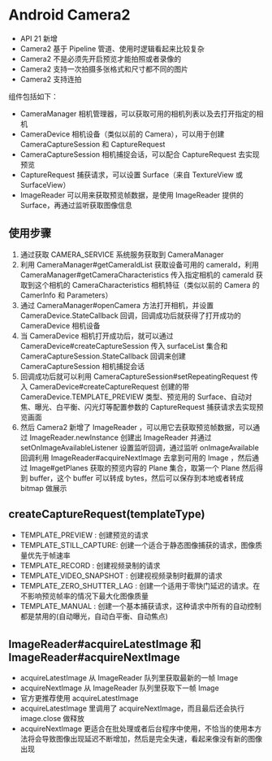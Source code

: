 # Android Camera2
- API 21 新增
- Camera2 基于 Pipeline 管道、使用时逻辑看起来比较复杂
- Camera2 不是必须先开启预览才能拍照或者录像的
- Camera2 支持一次拍摄多张格式和尺寸都不同的图片
- Camera2 支持连拍

组件包括如下：
- CameraManager 相机管理器，可以获取可用的相机列表以及去打开指定的相机
- CameraDevice 相机设备（类似以前的 Camera），可以用于创建 CameraCaptureSession 和 CaptureRequest
- CameraCaptureSession 相机捕捉会话，可以配合 CaptureRequest 去实现预览
- CaptureRequest 捕获请求，可以设置 Surface（来自 TextureView 或 SurfaceView）
- ImageReader 可以用来获取预览帧数据，是使用 ImageReader 提供的 Surface，再通过监听获取图像信息

## 使用步骤
1. 通过获取 CAMERA_SERVICE 系统服务获取到 CameraManager
2. 利用 CameraManager#getCameraIdList 获取设备可用的 cameraId，利用 CameraManager#getCameraCharacteristics 传入指定相机的 cameraId 获取到这个相机的 CameraCharacteristics 相机特征（类似以前的 Camera 的 CamerInfo 和 Parameters）
3. 通过 CameraManager#openCamera 方法打开相机，并设置 CameraDevice.StateCallback 回调，回调成功后就获得了打开成功的 CameraDevice 相机设备
4. 当 CameraDevice 相机打开成功后，就可以通过 CameraDevice#createCaptureSession 传入 surfaceList 集合和 CameraCaptureSession.StateCallback 回调来创建 CameraCaptureSession 相机捕捉会话
5. 回调成功后就可以利用 CameraCaptureSession#setRepeatingRequest 传入 CameraDevice#createCaptureRequest 创建的带 CameraDevice.TEMPLATE_PREVIEW 类型、预览用的 Surface、自动对焦、曝光、白平衡、闪光灯等配置参数的 CaptureRequest 捕获请求去实现预览画面
6. 然后 Camera2 新增了 ImageReader ，可以用它去获取预览帧数据，可以通过 ImageReader.newInstance 创建出 ImageReader 并通过 setOnImageAvailableListener 设置监听回调，通过监听 onImageAvailable 回调利用 ImageReader#acquireNextImage 去拿到可用的 Image ，然后通过 Image#getPlanes 获取的预览内容的 Plane 集合，取第一个 Plane 然后得到 buffer，这个 buffer 可以转成 bytes，然后可以保存到本地或者转成 bitmap 做展示
 

## createCaptureRequest(templateType)
- TEMPLATE_PREVIEW : 创建预览的请求
- TEMPLATE_STILL_CAPTURE: 创建一个适合于静态图像捕获的请求，图像质量优先于帧速率
- TEMPLATE_RECORD : 创建视频录制的请求
- TEMPLATE_VIDEO_SNAPSHOT : 创建视视频录制时截屏的请求
- TEMPLATE_ZERO_SHUTTER_LAG : 创建一个适用于零快门延迟的请求。在不影响预览帧率的情况下最大化图像质量
- TEMPLATE_MANUAL : 创建一个基本捕获请求，这种请求中所有的自动控制都是禁用的(自动曝光，自动白平衡、自动焦点)


## ImageReader#acquireLatestImage 和 ImageReader#acquireNextImage
- acquireLatestImage 从 ImageReader 队列里获取最新的一帧 Image
- acquireNextImage 从 ImageReader 队列里获取下一帧 Image
- 官方更推荐使用 acquireLatestImage
- acquireLatestImage 里调用了 acquireNextImage，而且最后还会执行 image.close 做释放
- acquireNextImage 更适合在批处理或者后台程序中使用，不恰当的使用本方法将会导致图像出现延迟不断增加，然后是完全失速，看起来像没有新的图像出现
